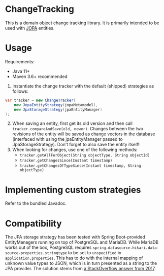 ChangeTracking
===

This is a domain object change tracking library. It is primarily intended to be used with
[JOPA](https://github.com/kbss-cvut/jopa) entities.

Usage
===

Requirements:
- Java 11+
- Maven 3.6+ recommended

1. Instantiate the change tracker with the default (shipped) strategies as follows:
```java
var tracker = new ChangeTracker(
	new JopaEntityStrategy(jopaMetamodel),
	new JpaStorageStrategy(jpaEntityManager)
);
```
2. When saving an entity, first get its old version and then call `tracker.compareAndSave(old, newer)`. Changes
   between the two revisions of the entity will be saved as change vectors in the database (interfaced with using
   the jpaEntityManager passed to JpaStorageStrategy). Don't forget to also save the entity itself!
3. When looking for changes, use one of the following methods:
    - `tracker.getAllForObject(String objectType, String objectId)`
    - `tracker.getChangesSince(Instant timestamp)`
    - `tracker.getChangesOfTypeSince(Instant timestamp, String objectType)`

Implementing custom strategies
===

Refer to the bundled Javadoc.

Compatibility
===

The JPA storage strategy has been tested with Spring Boot-provided EntityManagers running on top of PostgreSQL and
MariaDB. While MariaDB works out of the box, PostgreSQL requires
`spring.datasource.hikari.data-source-properties.stringtype` to be set to `unspecified` in `application.properties`.
This has to do with the internal mapping of unknown value types to JSON, which is in turn presented as a string to
the JPA provider. The solution stems from [a StackOverflow answer from 2017](https://stackoverflow.com/a/47550896).
